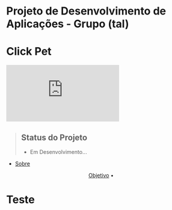 # Projeto de Desenvolvimento de Aplicações - Grupo (tal)
# Click Pet

[![GitHub license](https://badgen.net/github/license/Naereen/Strapdown.js)](https://github.com/joaovictor020403/teste-readme/blob/main/LICENSE)


> ## Status do Projeto
> - Em Desenvolvimento...



<!--ts-->
   * [Sobre](#Teste)
<!--te-->


<p align="center">
 <a href="#Teste">Objetivo</a> •
</p>


















































































# Teste
